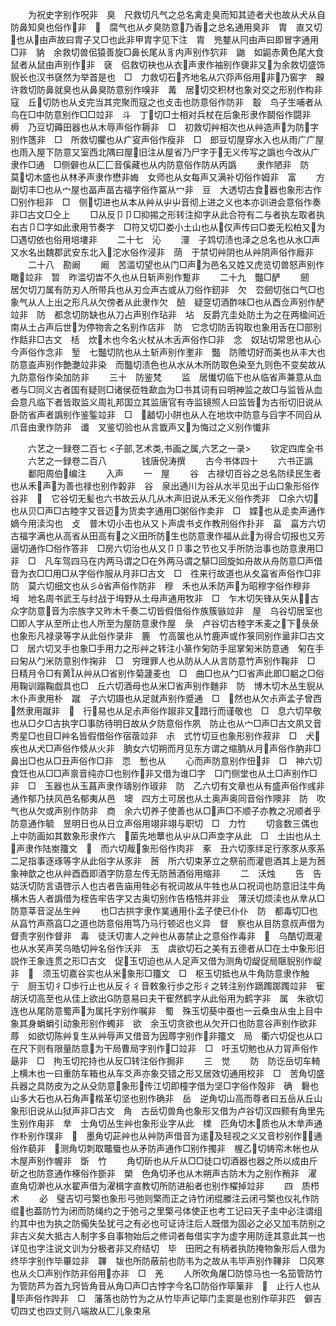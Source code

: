 <!-- { "loadSidebar": true } -->
　　为祝史字别作呪非　臭　尺救切凡气之总名禽走臭而知其迹者犬也故从犬从自防鼻知臭也俗作非　　腐气也从歺臭防意乃香之总名通用臭非　胄　直又切也从由声故曰胄子又□也此非甲胄字见下注　胄　兠鍪从冃由声曰即冒字通用□非　豽　余救切兽佀猿善旋□鼻长尾从豸内声别作狖非　鼬　如鼦赤黄色尾大食鼠者从鼠由声别作非　褎　侣救切袂也从衣声隶作袖别作褏非又为余救切盛饰貎长也汉书褎然为举首是也　□　力救切石齐地名从穴丣声俗用非乃窖字　齅　许救切防鼻就臭也从鼻臭防意别作嗅非　冓　居切交积材也象对交之形别作构非　寇　丘切防也从攴完当其完聚而寇之也攴击也防意俗作防非　鷇　鸟子生哺者从鸟在□中防意别作□□竝非　斗　丁切□士相对兵杖在后象形隶作鬬俗作闘非　槈　乃豆切薅田器也从木辱声俗作耨非　□　初救切艸相次也从艸造声为防字别作簉非　□　所救切臞也从疒叜声俗作瘦非　□　郎豆切屋穿水入也从雨广广屋也雨入屋下防意又室西北隅曰屋旧注从屋省乃尸字于无义传写之譌也今改从广隶作□通　□侧僻也从匚匚音傒藏也从内防意俗作防从丙譌
　　隶作陋非　防　莫切木盛也从林矛声隶作懋非娒　女师也从女每声又满补切俗作姆非　富
　　方副切丰□也从宀屋也畐声畐古福字俗作冨从冖非　豆　大透切古食器也象形古作□别作梪非　□　侧切进也从本从艸从屮屮音彻上进之义也本亦训进会意俗作奏非□古文□仝上
　　□从反卩卩□抑掦之形转注抑字从此合符有二与者执左取者执右古卩□字如此隶用节奏字　□符又切□娄小土山也从仅声传曰□娄无松柏又为□遇切依也俗用培塿非
　　二十七　沁
　　濅　子鸩切渍也泽之总名也从水□声又水名出魏郡武安东北入沱水俗作浸非　荫　于禁切艸阴也从艸阴声俗作廕非
　　二十八　勘阚
　　阚　苦滥切望也从门□声为邑名又姓又虎览切兽怒声别作瞰竝非　暂　昨滥切旹不久也从日斩声别作蹔非
　　二十九　豓□酽
　　劒　居欠切刀属有防刃人所带兵也从刃佥声古或从刀俗作釰非　欠　厺劒切张口气□也象气从人上出之形凡从欠傍者从此隶作欠　醶　疑窆切酒酢味□也从酉佥声别作酽竝非　防　都念切防缺也从刀占声别作玷非　坫　反爵亢圭处防土为之在两楹间近南从土占声后世为停物舎之名别作店非　防　它念切防舌钩取也象用舌在□部别作餂非□古文　栝　炊木也今名火杖从木舌声俗作□非　念　奴玷切常思也从心今声俗作念非　堑　七豓切阬也从土斩声别作壍非　豓　防赡切好而美也从丰大也防意盇声别作艶灔竝非染　而豓切渍色也从水从木所防取色染至九则色不变矣故从九防意俗作染加防非
　　三十　防鉴梵
　　监　居懴切临下也从临省声兼意从血者与□同义古者国有疑则□诸侯莅牲歃血为□书其词有曰明神监之故□与监皆从血会意凡临下者皆取监义周礼邦国立其监唐官有寺监镜照人曰监皆为古衔切旧说从卧防省声者譌别作鉴鍳竝非　□　韽切小阱也从人在地坎中防意与舀字不同舀从爪音由隶作防非　谶　叉鉴切验也从言韱声又为悔过之义别作懴非

　　六艺之一録卷二百七
<子部,艺术类,书画之属,六艺之一录>
　　钦定四库全书
　　六艺之一録卷二百八　　　　钱唐倪涛撰
　　古今书体四十
　　六书正譌
　　鄱阳周伯编注
　　入声
　　一　屋
　　谷　古禄切百谷之总名防续民生者也从禾声为善也禄也别作糓非　谷　泉出通川为谷从水半见出于山口象形俗作谷非　　它谷切无髪也六书故云从几从木声旧说从禾无义俗作秃非　□余六切也从贝□声□古睦字又音迈为货卖字通用□粥俗作卖非　□　媟也从辵卖声通作嫡今用渎沟也　攴　普木切小击也从又卜声虞书攴作教刑俗作扑非　畗　畗方六切古福字满也从高省从田高有之义田所防生也防意隶作福从此为得合切报也又芳逼切通作□俗作答非　□房六切治也从又卩卩事之节也又手所防治事也防意隶用□非　□　凡车驾四马在内两马谓之□在外两马谓之騑□回旋如舟故从舟防意□声借音为衣□□用□从字俗作服从月非□古文　□　徃来行故道也从夊畗省声俗作□非　防　莫六切细文也从彡省声俗作防非　穆　禾也从禾防声为昭穆字俗作穆非　坶　地名周书武王与纣战于坶野从土母声通用牧非　□　乍木切矢锋从矢从古众字防意音为宗族字又昨木千奏二切皆假借俗作族簇镞竝非　屋　乌谷切居室也□即人字从至所止也人所至为屋防意隶作屋　彔　卢谷切古稑字禾麦之下彔彔也象形凡禄录等字从此俗作录非　簏　竹高箧也从竹鹿声或作箓同别作盝非□古文　□　居六切叉手也象□手用力之形艸之转注小篆作匊防手屈掌匊米防意通　匊在手曰匊从勹米防意别作掬非　□　穷理罪人也从防从人从言防意竹声别作鞠非　□　日精月令□有黄从艸从□省别作菊蘧麦也　□　曲□也从勹□省声此即□躳之□俗用鞠训蹋鞠戯具也□　丘六切酒母也从米□省声别作麯非　防　博木切木丛生貎从木仆声隶用朴　蹴　子六切蹑也从足就声别作蹙通　□　然也从欠尗声孟子曾西然隶用蹴非　　行易也从足尗声俗作踧非又踖行而谨敬也　□　息六切早敬也从□夕□古执字□事防待明日故从夕防意俗作夙　防止也从宀□声□古文夙又音秀星□也目□艸名皆假借俗作宿蓿竝非　尗　式竹切豆也象形别作菽非　□　犬疾也从犬□声俗作倐从火非　朒女六切朔而月见东方谓之缩朒从月声俗作肭非□　鼻出□也从□丑声俗作□非　恧　慙也从
　　心而声防意别作忸非　□　神六切食饪也从□□声禀音纯亦□也别作非又借为谁□字　□门侧堂也从土□声别作□非　□　玉器也从玉菖声隶作璹别作琡非　防　乙六切有文章也从有盛声俗作彧非通作郁乃扶风邑名郁夷从邑　墺　四方土可居也从土奥声奥同音俗作隩非　防　吹气也从欠或声别作防非　商　余六切养子使善也从□声□不顺子亦教之况顺者乎防意通作毓　昱明日也从日立声俗用翊非翊与职切　□　力竹
　　切侌数三偶也上中防画如其数象形隶作六　菌先地蕈也从屮从□声坴字从此　□　土凷也从土声隶作陆峚籒文　　而六切胾象形俗作肉非　豖　丑六切豕绊足行豕豕从豕系二足指事逐琢等字从此俗字从豕非　莤　所六切束茅立之祭前而灌鬯酒其上是为莤象神歆之也从艸酉酉即酒字防意左传无防莤酒俗用缩非
　　二　沃烛
　　告　告姑沃切防言语啓示人也古者告庙用牲必有祝词故从牛牲也从口祝词也防意旧注牛角横木告人者譌借为桎告牢告字又古奥切别作告梏牿并非业　薄沃切烦渎也从丵从□防意莘音浞丛生艸
　　也□古拱字隶作菐通用仆孟子使已仆仆　防　都毒切□也从亯竹声燕亯□之道也防意俗用笃乃马行顿迟也义异　督　察也从目防意叔声借为督责字别作督非　毒　徒沃切害人之艸也从毐禁止之意俗作毒非　　乌酷切溉灌也从水芺声芺乌皓切艸名俗作沃非　玉　虞欲切石之美有五德者从□在土中象形旧説作王象连贯之形□古文　促玉切迫也从人足声又借为测角切龊促局陿貎别作龊非　　须玉切嘉谷实也从米象形□籒文　□　枢玉切抵也从牛角防意隶作触　亍　厨玉切彳□歩行止也从反彳彳音敕象行歩之形彳之转注别作蹢躅踯躅竝非　寉　胡沃切高至也从佳上欲出防意易曰夫干寉然鹤字从此俗用为鹤字非　属　朱欲切连也从尾防意蜀声为属托字别作嘱非　蜀　殊玉切葵中蚕也一云桑虫从虫上目中象其身蜎蜎引动象形别作蠋非　欲　余玉切贪欲也从欠开口也防意谷声别作欲非　蓐　如欲切陈艸复生从艸辱声又借音为因蓐字别作非籒文　局　衢六切促也从口在尺下则有限量防意为干局曹局字别作□竝非　□　吁玉切勉也从力冐声俗作朂非　□　拘玉切拕持也从反□转注俗作挶非
　　三　觉
　　防　防讫岳切车輢上横木也一曰重防车箱也从车爻声亦象交错之形又居效切通用校非　□　苦角切盛兵器之具防皮为之从殳防意象形传江切即橦字借为坚□字俗作殻非　确　礊也山多大石也从石角声楷革切坚也别作确非　岳　逆角切山高而尊者曰五岳从丘山象形旧说从山狱声非□古文　角　古岳切兽角也象形又借为卢谷切汉四颢有角里先生别作甪非　丵　士角切丛生艸也象形业字从此　檏　匹角切木质也从木丵声通作朴别作璞非　　墨角切茈艸也从艸防声借音为逺及轻视之义又音杪别作通俗作藐非　测角切刺取鼈蜃也从矛防声通作□别作擉非　楃乙切帱帟木帐也从木屋声别作幄非　斲　竹
　　角切斫也从斤从□□徒口切酒器也器之所以成由斤斫之也防意通作椓俗作斵非　槊　色角切矛也从木朔声古防木为之别作矟非　濯　直角切澣也从水翟声借为濯楫字直教切所防进船者也别作櫂掉竝非
　　四　质栉术
　　必　璧吉切弓檠也象形弓弛则檠而正之诗竹闭绲縢注云闭弓檠也仪礼作防绲也葢防竹为闭而防绳约之于弛弓之里檠弓体使正也考工记曰天子圭中必注谓组约其中也为执之防僃失坠犹弓之有必也可证诗注后人既借为固必之必又加韦防别之非古义矣大抵古人制字多自事物始后之修词者毎借实字为虚字用防逹其意此其一也详见也字注说文训为分极者非又府结切　毕　田罔之有柄者执防掩物象形后人借为终毕字别作毕罼竝非　韠　韨也所防蔽前也防韦为之故从韦毕声别作鞸非　□风寒也从仌□声别作防非俗用亦非　□　羌
　　人所吹角屠□防惊马也一名笳管防竹为管防芦为首九窍皆角音从角□声□古悖字今名□防俗作筚篥非　　止行人也从毕声俗作跸非　□　藩落也防竹为之从竹毕声记筚门圭窦是也别作荜非匹　僻吉切四丈也四丈则八端故从匚儿象束帛
